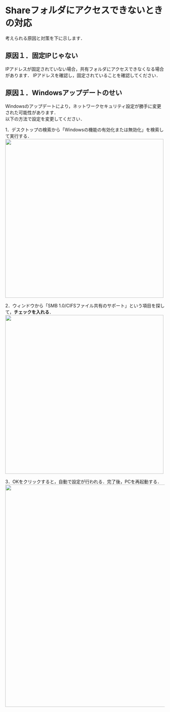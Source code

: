 # Shareフォルダにアクセスできないときの対応

考えられる原因と対策を下に示します．

## 原因１．固定IPじゃない

IPアドレスが固定されていない場合，共有フォルダにアクセスできなくなる場合があります．
IPアドレスを確認し，固定されていることを確認してください．

## 原因１．Windowsアップデートのせい

Windowsのアップデートにより，ネットワークセキュリティ設定が勝手に変更された可能性があります．  
以下の方法で設定を変更してください．

  1．デスクトップの検索から「Windowsの機能の有効化または無効化」を検索して実行する．  
    <img src="https://cloud-work.jp/wp-content/uploads/2018/01/2018-01-14_153655.png" width="500px">

  2．ウィンドウから「SMB 1.0/CIFSファイル共有のサポート」という項目を探して，**チェックを入れる**．  
    <img src="https://cloud-work.jp/wp-content/uploads/2018/01/2018-01-14_153913.png" width="500px">

  3．OKをクリックすると，自動で設定が行われる．完了後，PCを再起動する．  
    <img src="https://cloud-work.jp/wp-content/uploads/2018/01/2018-01-14_154027.png" width="700px">
